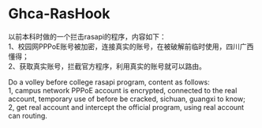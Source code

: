 Ghca-RasHook
============
以前本科时做的一个拦击rasapi的程序，内容如下：   
1、校园网PPPoE账号被加密，连接真实的账号，在被破解前临时使用，四川广西懂得；   
2、获取真实账号，拦截官方程序，利用真实的账号就可以路由。  
  
  
Do a volley before college rasapi program, content as follows:  
1, campus network PPPoE account is encrypted, connected to the real account, temporary use of before be cracked, sichuan, guangxi to know;  
2, get real account and intercept the official program, using real account can routing.  
